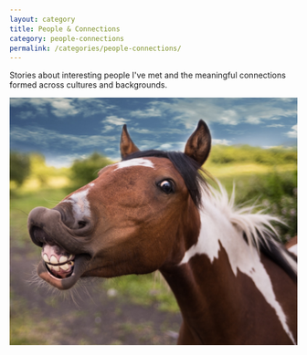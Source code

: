 ```yaml
---
layout: category
title: People & Connections
category: people-connections
permalink: /categories/people-connections/
---
```


Stories about interesting people I've met and the meaningful connections formed across cultures and backgrounds.

![A friendly horsie](/assets/images/jekyll_test_image_9.jpg)